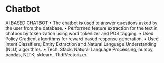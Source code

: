 # Chatbot
AI BASED CHATBOT
• The chatbot is used to answer questions asked by the user from the database.
• Performed feature extraction for the text in chatbox by tokenization using word tokenizer and POS tagging.
• Used Policy Gradient algorithms for reward based response generation.
• Used Intent Classifiers, Entity Extraction and Natural Language Understanding (NLU) algorithms.
• Tech. Stack: Natural Language Processing, numpy, pandas, NLTK, sklearn, TfidfVectorizer.
